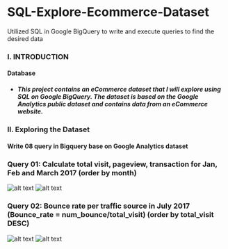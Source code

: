 # SQL-Explore-Ecommerce-Dataset
Utilized SQL in Google BigQuery to write and execute queries to find the desired data
### I. INTRODUCTION 
#### Database
* ##### This project contains an eCommerce dataset that I will explore using SQL on Google BigQuery. The dataset is based on the Google Analytics public dataset and contains data from an eCommerce website.


### II. Exploring the Dataset
#### Write 08 query in Bigquery base on Google Analytics dataset
### Query 01: Calculate total visit, pageview, transaction for Jan, Feb and March 2017 (order by month)
![alt text](https://private-user-images.githubusercontent.com/135586659/299261228-ff1eb54c-2f46-4169-adc6-010be5c4c474.jpg?jwt=eyJhbGciOiJIUzI1NiIsInR5cCI6IkpXVCJ9.eyJpc3MiOiJnaXRodWIuY29tIiwiYXVkIjoicmF3LmdpdGh1YnVzZXJjb250ZW50LmNvbSIsImtleSI6ImtleTUiLCJleHAiOjE3MDYwODg5NjUsIm5iZiI6MTcwNjA4ODY2NSwicGF0aCI6Ii8xMzU1ODY2NTkvMjk5MjYxMjI4LWZmMWViNTRjLTJmNDYtNDE2OS1hZGM2LTAxMGJlNWM0YzQ3NC5qcGc_WC1BbXotQWxnb3JpdGhtPUFXUzQtSE1BQy1TSEEyNTYmWC1BbXotQ3JlZGVudGlhbD1BS0lBVkNPRFlMU0E1M1BRSzRaQSUyRjIwMjQwMTI0JTJGdXMtZWFzdC0xJTJGczMlMkZhd3M0X3JlcXVlc3QmWC1BbXotRGF0ZT0yMDI0MDEyNFQwOTMxMDVaJlgtQW16LUV4cGlyZXM9MzAwJlgtQW16LVNpZ25hdHVyZT1kYmMyOWM2M2Y2ZDU0OGY2NTJkZjk1ZDBjN2JjYWE4M2U5YzMxMzA2MGJiYjI0MjRlMGUyYTA5NzVlYTBmY2JkJlgtQW16LVNpZ25lZEhlYWRlcnM9aG9zdCZhY3Rvcl9pZD0wJmtleV9pZD0wJnJlcG9faWQ9MCJ9.ZiJUv_vRGbeBmzbPr6muUxXaZt_p88Iu14hfj2qwlRk)
![alt text](https://private-user-images.githubusercontent.com/135586659/299261241-41610cda-918f-448b-bdd6-f030c8dbf147.jpg?jwt=eyJhbGciOiJIUzI1NiIsInR5cCI6IkpXVCJ9.eyJpc3MiOiJnaXRodWIuY29tIiwiYXVkIjoicmF3LmdpdGh1YnVzZXJjb250ZW50LmNvbSIsImtleSI6ImtleTUiLCJleHAiOjE3MDYwODg5NjUsIm5iZiI6MTcwNjA4ODY2NSwicGF0aCI6Ii8xMzU1ODY2NTkvMjk5MjYxMjQxLTQxNjEwY2RhLTkxOGYtNDQ4Yi1iZGQ2LWYwMzBjOGRiZjE0Ny5qcGc_WC1BbXotQWxnb3JpdGhtPUFXUzQtSE1BQy1TSEEyNTYmWC1BbXotQ3JlZGVudGlhbD1BS0lBVkNPRFlMU0E1M1BRSzRaQSUyRjIwMjQwMTI0JTJGdXMtZWFzdC0xJTJGczMlMkZhd3M0X3JlcXVlc3QmWC1BbXotRGF0ZT0yMDI0MDEyNFQwOTMxMDVaJlgtQW16LUV4cGlyZXM9MzAwJlgtQW16LVNpZ25hdHVyZT0yZDU1ZmQ0MjhlNTdlNThkY2E3NDc0ZjRhMzI4MGY3NWE4MDRkODZlMzI5OWZmNDJmNzQxNjEyNDcyMDdmZTczJlgtQW16LVNpZ25lZEhlYWRlcnM9aG9zdCZhY3Rvcl9pZD0wJmtleV9pZD0wJnJlcG9faWQ9MCJ9.o5kqu2zSKt8Qdg3WgvDjnfvXVK6VEABbIuBp7RIc10c)

### Query 02: Bounce rate per traffic source in July 2017 (Bounce_rate = num_bounce/total_visit) (order by total_visit DESC)
![alt text](https://private-user-images.githubusercontent.com/135586659/299261244-61ec4479-7e89-437f-a1aa-72c9606a5d70.jpg?jwt=eyJhbGciOiJIUzI1NiIsInR5cCI6IkpXVCJ9.eyJpc3MiOiJnaXRodWIuY29tIiwiYXVkIjoicmF3LmdpdGh1YnVzZXJjb250ZW50LmNvbSIsImtleSI6ImtleTUiLCJleHAiOjE3MDYxNjgyNTMsIm5iZiI6MTcwNjE2Nzk1MywicGF0aCI6Ii8xMzU1ODY2NTkvMjk5MjYxMjQ0LTYxZWM0NDc5LTdlODktNDM3Zi1hMWFhLTcyYzk2MDZhNWQ3MC5qcGc_WC1BbXotQWxnb3JpdGhtPUFXUzQtSE1BQy1TSEEyNTYmWC1BbXotQ3JlZGVudGlhbD1BS0lBVkNPRFlMU0E1M1BRSzRaQSUyRjIwMjQwMTI1JTJGdXMtZWFzdC0xJTJGczMlMkZhd3M0X3JlcXVlc3QmWC1BbXotRGF0ZT0yMDI0MDEyNVQwNzMyMzNaJlgtQW16LUV4cGlyZXM9MzAwJlgtQW16LVNpZ25hdHVyZT1jZTJlZGZlMGI4NTA0ZDJjNzFiN2YzOGJkYjllOWI4OGM3ZjJhNGEzMTUzMTBjMzRkNDczYjI3MGQ4YTM4ZTljJlgtQW16LVNpZ25lZEhlYWRlcnM9aG9zdCZhY3Rvcl9pZD0wJmtleV9pZD0wJnJlcG9faWQ9MCJ9.HW-LKRUl4hIT9De0YDG5egn5n4tzAdYInXek1v0QZEM)
![alt text](https://private-user-images.githubusercontent.com/135586659/299261249-cc8765c0-b8aa-4bfb-8b7a-cee9f5151006.jpg?jwt=eyJhbGciOiJIUzI1NiIsInR5cCI6IkpXVCJ9.eyJpc3MiOiJnaXRodWIuY29tIiwiYXVkIjoicmF3LmdpdGh1YnVzZXJjb250ZW50LmNvbSIsImtleSI6ImtleTUiLCJleHAiOjE3MDYxNjgyNTMsIm5iZiI6MTcwNjE2Nzk1MywicGF0aCI6Ii8xMzU1ODY2NTkvMjk5MjYxMjQ5LWNjODc2NWMwLWI4YWEtNGJmYi04YjdhLWNlZTlmNTE1MTAwNi5qcGc_WC1BbXotQWxnb3JpdGhtPUFXUzQtSE1BQy1TSEEyNTYmWC1BbXotQ3JlZGVudGlhbD1BS0lBVkNPRFlMU0E1M1BRSzRaQSUyRjIwMjQwMTI1JTJGdXMtZWFzdC0xJTJGczMlMkZhd3M0X3JlcXVlc3QmWC1BbXotRGF0ZT0yMDI0MDEyNVQwNzMyMzNaJlgtQW16LUV4cGlyZXM9MzAwJlgtQW16LVNpZ25hdHVyZT1iMjhhMjQ4NDUwZjM1YTY2MzNlODYxNjkwZGIyYjg0NGM2YWM4YWQ4Zjc3ZWI2NmMzODQ4NjI4YjRkMTAyMGI4JlgtQW16LVNpZ25lZEhlYWRlcnM9aG9zdCZhY3Rvcl9pZD0wJmtleV9pZD0wJnJlcG9faWQ9MCJ9.7_WhG5tT4zyoZ62Vklp2_DQxEpfY0Jz0w--s4Nsgqbc)
